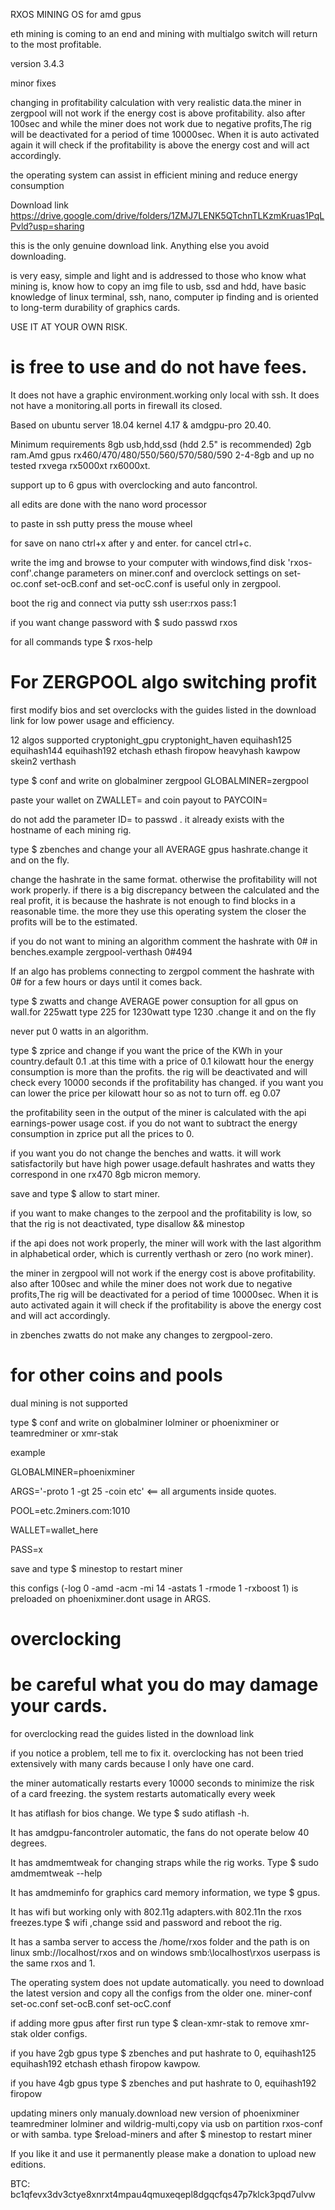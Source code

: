 RXOS MINING OS for amd gpus

eth mining is coming to an end and mining with multialgo switch will return to the most profitable.

version 3.4.3

minor fixes

changing in profitability calculation with very realistic data.the miner in zergpool will not work if the energy cost is above profitability. also after 100sec and while the miner does not work due to negative profits,The rig will be deactivated for a period of time 10000sec. When it is auto activated again it will check if the profitability is above the energy cost and will act accordingly.

the operating system can assist in efficient mining and reduce energy consumption

Download link https://drive.google.com/drive/folders/1ZMJ7LENK5QTchnTLKzmKruas1PqLPvld?usp=sharing

this is the only genuine download link. Anything else you avoid downloading.

is very easy, simple and light and is addressed to those who know what mining is, know how to copy an img file to usb, ssd and hdd, have basic knowledge of linux terminal, ssh, nano, computer ip finding and is oriented to long-term durability of graphics cards.

USE IT AT YOUR OWN RISK.

# is free to use and do not have fees.

It does not have a graphic environment.working only local with ssh.
It does not have a monitoring.all ports in firewall its closed.

Based on ubuntu server 18.04 kernel 4.17 & amdgpu-pro 20.40.

Minimum requirements 8gb usb,hdd,ssd (hdd 2.5" is recommended) 2gb ram.Amd gpus rx460/470/480/550/560/570/580/590 2-4-8gb and up no tested rxvega rx5000xt rx6000xt.

support up to 6 gpus with overclocking and auto fancontrol.

all edits are done with the nano word processor

to paste in ssh putty press the mouse wheel

for save on nano ctrl+x after y and enter. for cancel ctrl+c.

write the img and browse to your computer with windows,find disk 'rxos-conf'.change parameters on miner.conf and overclock settings on set-oc.conf set-ocB.conf and set-ocC.conf is useful only in zergpool.

boot the rig and connect via putty ssh
user:rxos
pass:1

if you want change password with $ sudo passwd rxos

for all commands type $ rxos-help

# For ZERGPOOL algo switching profit

first modify bios and set overclocks with the guides listed in the download link for low power usage and efficiency.

12 algos supported cryptonight_gpu cryptonight_haven equihash125 equihash144 equihash192 etchash ethash firopow heavyhash kawpow skein2 verthash

type $ conf and write on globalminer zergpool GLOBALMINER=zergpool

paste your wallet on ZWALLET= and coin payout to PAYCOIN=

do not add the parameter ID= to passwd . it already exists with the hostname of each mining rig.

type $ zbenches and change your all AVERAGE gpus hashrate.change it and on the fly.

change the hashrate in the same format. otherwise the profitability will not work properly. if there is a big discrepancy between the calculated and the real profit, it is because the hashrate is not enough to find blocks in a reasonable time. the more they use this operating system the closer the profits will be to the estimated.

if you do not want to mining an algorithm comment the hashrate with 0# in benches.example zergpool-verthash 0#494

If an algo has problems connecting to zergpol comment the hashrate with 0# for a few hours or days until it comes back.

type $ zwatts and change AVERAGE power consuption for all gpus on wall.for 225watt type 225 for 1230watt type 1230 .change it and on the fly

never put 0 watts in an algorithm.

type $ zprice and change if you want the price of the KWh in your country.default 0.1 .at this time with a price of 0.1 kilowatt hour the energy consumption is more than the profits. the rig will be deactivated and will check every 10000 seconds if the profitability has changed. if you want you can lower the price per kilowatt hour so as not to turn off. eg 0.07

the profitability seen in the output of the miner is calculated with the api  earnings-power usage cost. if you do not want to subtract the energy consumption in zprice put all the prices to 0.

if you want you do not change the benches and watts. it will work satisfactorily but have high power usage.default hashrates and watts they correspond in one rx470 8gb micron memory.

save and type $ allow to start miner.

if you want to make changes to the zerpool and the profitability is low, so that the rig is not deactivated, type disallow && minestop

if the api does not work properly, the miner will work with the last algorithm in alphabetical order, which is currently verthash or zero (no work miner).

 the miner in zergpool will not work if the energy cost is above profitability. also after 100sec and while the miner does not work due to negative profits,The rig will be deactivated for a period of time 10000sec. When it is auto activated again it will check if the profitability is above the energy cost and will act accordingly.
 
in zbenches zwatts do not make any changes to zergpool-zero.

# for other coins and pools

dual mining is not supported

type $ conf and write on globalminer lolminer or phoenixminer or teamredminer or xmr-stak

example

GLOBALMINER=phoenixminer

ARGS='-proto 1 -gt 25 -coin etc' <== all arguments inside quotes.

POOL=etc.2miners.com:1010

WALLET=wallet_here

PASS=x

save and type $ minestop to restart miner

this configs (-log 0 -amd -acm -mi 14 -astats 1 -rmode 1 -rxboost 1) is preloaded on phoenixminer.dont usage in ARGS.

# overclocking

# be careful what you do may damage your cards.
 
for overclocking read the guides listed in the download link

if you notice a problem, tell me to fix it. overclocking has not been tried extensively with many cards because I only have one card.

the miner automatically restarts every 10000 seconds to minimize the risk of a card freezing. the system restarts automatically every week

It has atiflash for bios change. We type $ sudo atiflash -h.

It has amdgpu-fancontroler automatic, the fans do not operate below 40 degrees.

It has amdmemtweak for changing straps while the rig works. Type $ sudo amdmemtweak --help

It has amdmeminfo for graphics card memory information, we type $ gpus.

It has wifi but working only with 802.11g adapters.with 802.11n the rxos freezes.type $ wifi ,change ssid and password and reboot the rig.

It has a samba server to access the /home/rxos folder and the path is on linux smb://localhost/rxos  and on windows smb:\\localhost\rxos userpass is the same rxos and 1.

Τhe operating system does not update automatically. you need to download the latest version and copy all the configs from the older one. miner-conf set-oc.conf set-ocB.conf set-ocC.conf

if adding more gpus after first run type $ clean-xmr-stak to remove xmr-stak older configs.

if you have 2gb gpus type $ zbenches and put hashrate to 0, equihash125 equihash192 etchash ethash firopow kawpow.

if you have 4gb gpus type $ zbenches and put hashrate to 0, equihash192 firopow

updating miners only manualy.download new version of phoenixminer teamredminer lolminer and wildrig-multi,copy via usb on partition rxos-conf or with samba.
type $reload-miners  and after $ minestop to restart miner

If you like it and use it permanently please make a donation to upload new editions.

BTC: bc1qfevx3dv3ctye8xnrxt4mpau4qmuxeqepl8dgqcfqs47p7klck3pqd7ulvw

